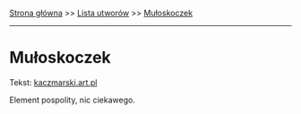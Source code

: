 [Strona główna](../index.md) >> [Lista utworów](../list.md) >> [Mułoskoczek](298.md)

---

# Mułoskoczek

Tekst: [kaczmarski.art.pl](https://www.kaczmarski.art.pl/tworczosc/wiersze/muloskoczek/)

Element pospolity, nic ciekawego.